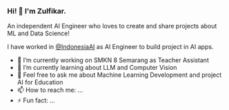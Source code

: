 ### Hi! 👋 I'm Zulfikar.

An independent AI Engineer who loves to create and share projects about ML and Data Science!

I have worked in <a href="https://github.com/IndonesiaAI">@IndonesiaAI</a> as AI Engineer to build project in AI apps.

- 🔭 I’m currently working on SMKN 8 Semarang as Teacher Assistant
- 🌱 I’m currently learning about LLM and Computer Vision
- 💬 Feel free to ask me about Machine Learning Development and project AI for Education
- 📫 How to reach me: ...
- ⚡ Fun fact: ...
